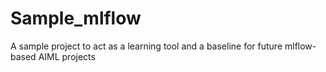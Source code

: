 # Sample_mlflow

A sample project to act as a learning tool and a baseline for future mlflow-based AIML projects